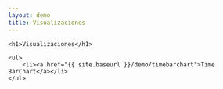 ```yaml
---
layout: demo
title: Visualizaciones
---
```


<div class="container">

    <h1>Visualizaciones</h1>

    <ul>
        <li><a href="{{ site.baseurl }}/demo/timebarchart">Time BarChart</a></li>
    </ul>

</div>